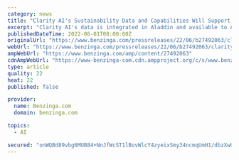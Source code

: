 ```yaml
---
category: news
title: "Clarity AI's Sustainability Data and Capabilities Will Support BlackRock's Enterprise SFDR Reporting"
excerpt: "Clarity AI's data is integrated in Aladdin and available to Aladdin clients to support their SFDR Reporting Needs Clarity AI, the global sustainability tech platform, announced today that their sustainability data,"
publishedDateTime: 2022-06-01T08:00:00Z
originalUrl: "https://www.benzinga.com/pressreleases/22/06/b27492063/clarity-ais-sustainability-data-and-capabilities-will-support-blackrocks-enterprise-sfdr-reporting"
webUrl: "https://www.benzinga.com/pressreleases/22/06/b27492063/clarity-ais-sustainability-data-and-capabilities-will-support-blackrocks-enterprise-sfdr-reporting"
ampWebUrl: "https://www.benzinga.com/amp/content/27492063"
cdnAmpWebUrl: "https://www-benzinga-com.cdn.ampproject.org/c/s/www.benzinga.com/amp/content/27492063"
type: article
quality: 22
heat: 22
published: false

provider:
  name: Benzinga.com
  domain: benzinga.com

topics:
  - AI

secured: "onWQBd89vbg6MUB84+NnJfWcST1lBovWlcY4zyeixSmy34ncmqUmH1/dbzXwUOKHrHCV5byJLhaVYVzKZ+A2DOmN+IQHmbHx2I/F0exa2ny5y65z1Jjf4YdXnr8TXRmz5lQqKaSYrcePGKiz04wlv4SzVNJAdf1DfsaePAruasREK64WvSelKipbCv0W7NVmH231GuwINX16yq958ktEcQXpw4thXl11faXlsx0cGq6tMfe5QmWuF2SLfiSY1tRl6oTeUTbD9SehQ8Zvp6SMrGHxWQ+Ov+TYcTEnY0YqgQoS4LJ6k8soOTIMNjUorGtz8sjDHbfSbl0xT6XXQ8dyTv8gkv5VQt1LCfdqHhvF4v4=;30Js3DTHfQ3uOU0VEqzHAQ=="
---
```


